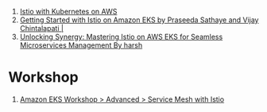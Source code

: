 1. [Istio with Kubernetes on AWS](https://github.com/aws-samples/istio-on-amazon-eks)
1. [Getting Started with Istio on Amazon EKS by Praseeda Sathaye and Vijay Chintalapati | ](https://aws.amazon.com/blogs/opensource/getting-started-with-istio-on-amazon-eks/)
1. [Unlocking Synergy: Mastering Istio on AWS EKS for Seamless Microservices Management By harsh](https://aws.plainenglish.io/unlocking-synergy-mastering-istio-on-aws-eks-for-seamless-microservices-management-b9ac7e1863b7)

# Workshop

1. [Amazon EKS Workshop > Advanced > Service Mesh with Istio](https://archive.eksworkshop.com/advanced/310_servicemesh_with_istio/)